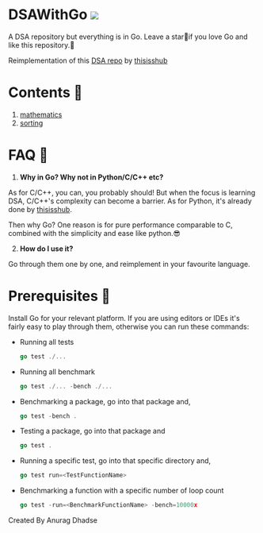 # DSAWithGo <img src="https://img.icons8.com/color/48/000000/golang.png"/>
A DSA repository but everything is in Go. Leave a star🌟if you love Go and like this repository.💫

Reimplementation of this [DSA repo](https://github.com/thisisshub/DSA) by [thisisshub](https://github.com/thisisshub/)

# Contents 📃
1. [mathematics](https://github.com/adhadse/DSAWithGo/tree/master/mathematics)
2. [sorting](https://github.com/adhadse/DSAWithGo/tree/master/sorting)

# FAQ  🤔
1. **Why in Go? Why not in Python/C/C++ etc?**

As for C/C++, you can, you probably should! But when the focus is learning DSA, C/C++'s complexity can become a barrier. As for Python, it's already done by [thisisshub](https://github.com/thisisshub/).

Then why Go? One reason is for pure performance comparable to C, combined with the simplicity and ease like python.😎

2. **How do I use it?**

Go through them one by one, and reimplement in your favourite language.

# Prerequisites 📝
Install Go for your relevant platform. If you are using editors or IDEs it's fairly easy to play through them, otherwise you can run these commands:

- Running all tests 

   ```go
   go test ./...
   ```
- Running all benchmark
  
  ```go
  go test ./... -bench ./...
  ```
- Benchmarking a package, go into that package and,

  ```go
  go test -bench .
  ```
- Testing a package, go into that package and

  ```go
  go test .
  ```
- Running a specific test, go into that specific directory and,

   ```go
   go test run=<TestFunctionName>
   ```
- Benchmarking a function with a specific number of loop count
   
   ```go
   go test -run=<BenchmarkFunctionName> -bench=10000x
   ```
   
Created By Anurag Dhadse
